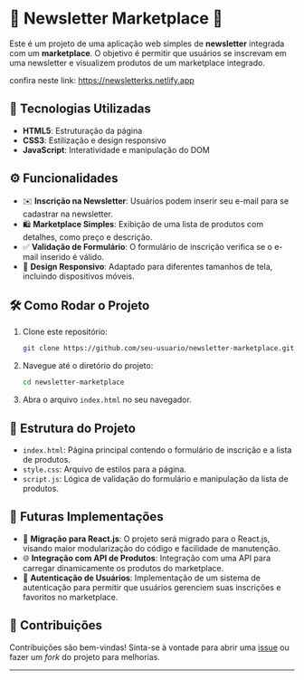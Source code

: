 
# 📧 Newsletter Marketplace 🛒

Este é um projeto de uma aplicação web simples de **newsletter** integrada com um **marketplace**. O objetivo é permitir que usuários se inscrevam em uma newsletter e visualizem produtos de um marketplace integrado.

confira neste link: https://newsletterks.netlify.app

## 🚀 Tecnologias Utilizadas

- **HTML5**: Estruturação da página
- **CSS3**: Estilização e design responsivo
- **JavaScript**: Interatividade e manipulação do DOM

## ⚙️ Funcionalidades

- ✉️ **Inscrição na Newsletter**: Usuários podem inserir seu e-mail para se cadastrar na newsletter.
- 🛍️ **Marketplace Simples**: Exibição de uma lista de produtos com detalhes, como preço e descrição.
- ✅ **Validação de Formulário**: O formulário de inscrição verifica se o e-mail inserido é válido.
- 📱 **Design Responsivo**: Adaptado para diferentes tamanhos de tela, incluindo dispositivos móveis.

## 🛠️ Como Rodar o Projeto

1. Clone este repositório:
   ```bash
   git clone https://github.com/seu-usuario/newsletter-marketplace.git
   ```
2. Navegue até o diretório do projeto:
   ```bash
   cd newsletter-marketplace
   ```
3. Abra o arquivo `index.html` no seu navegador.

## 📂 Estrutura do Projeto

- `index.html`: Página principal contendo o formulário de inscrição e a lista de produtos.
- `style.css`: Arquivo de estilos para a página.
- `script.js`: Lógica de validação do formulário e manipulação da lista de produtos.

## 🔮 Futuras Implementações

- 🔄 **Migração para React.js**: O projeto será migrado para o React.js, visando maior modularização do código e facilidade de manutenção.
- 🌐 **Integração com API de Produtos**: Integração com uma API para carregar dinamicamente os produtos do marketplace.
- 🔐 **Autenticação de Usuários**: Implementação de um sistema de autenticação para permitir que usuários gerenciem suas inscrições e favoritos no marketplace.

## 💬 Contribuições

Contribuições são bem-vindas! Sinta-se à vontade para abrir uma [issue](https://github.com/seu-usuario/newsletter-marketplace/issues) ou fazer um _fork_ do projeto para melhorias.

---

